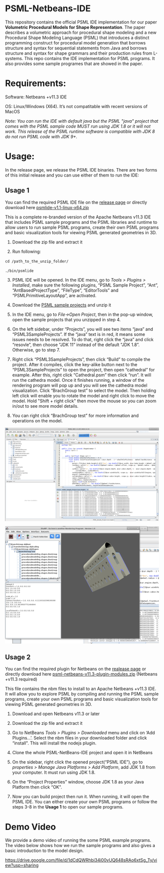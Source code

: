 # PSML-Netbeans-IDE

This repository contains the official PSML IDE implementation for our paper **Volumetric Procedural Models for Shape Representation**. The paper describes a volumetric approach for procedural shape modeling and a new Procedural Shape Modeling Language (PSML) that introduces a distinct programming construct for procedural model generation that borrows structure and syntax for sequential statements from Java and borrows structure and syntax for shape grammars and their production rules from L-systems. This repo contains the IDE implementation for PSML programs. It also provides some sample programes that are showed in the paper.



# Requirements:

Software: Netbeans +v11.3 IDE

OS: Linux/Windows (X64). It’s not compatitable with recent versions of MacOS


*Note: You can run the IDE with default java but the PSML "java" project that comes with the PSML sample code MUST run using JDK 1.8 or it will not work. This release of the PSML runtime software is compatible with JDK 8 do not run PSML code with JDK 9+.*



# Usage:

In the release page, we release the PSML IDE binaries. There are two forms of this initial release and you can use either of them to run the IDE:

## Usage 1

You can find the required PSML IDE file on the [release page](https://github.com/uncc-visionlab/psml-netbeans-ide/releases) or directly download here [psmlide-v1.1-linux-x64.zip](https://github.com/uncc-visionlab/psml-netbeans-ide/releases/download/v1.0.0-alpha/psmlide-v1.1-linux-x64.zip)


This is a complete re-branded version of the Apache Netbeans v11.3 IDE that includes PSML sample programs and the PSML libraries and runtime to allow users to run sample PSML programs, create their own PSML programs and basic visualization tools for viewing PSML generated geometries in 3D.

1. Download the zip file and extract it

2. Run following:

`cd /path_to_the_unzip_folder/`

`./bin/psmlide`

3. PSML IDE will be opened. In the IDE menu, go to *Tools > Plugins > Installed*, make sure the following plugins, “PSML Sample Project”, “Ant”, “AntBasedProjectType”, “FileType”, “EditorTools” and “PSMLPrimitiveLayoutApp”, are activated. 

4. Download the [PSML sample projects](https://github.com/uncc-visionlab/psml-netbeans-ide/releases/download/v1.0.0-alpha/PSML3SampleProject.zip) and unzip it

5. In the IDE menu, go to *File->Open Project*, then in the pop-up window, open the sample projects that you unzipped in step 4.

6. On the left sidebar, under “Projects”, you will see two items “java” and “PSML3SampleProjects”. If the “java” text is in red, it means some issues needs to be resolved. To do that, right click the “java” and click “resovle”, then choose "JDK 11” instead of the default "JDK 1.8”. Otherwise, go to step 7.

7. Right click “PSML3SampleProjects”, then click “Build” to compile the project. After it compiles, click the key-alike button next to the “PSML3SampleProjects” to open the project, then open “cathedral” for example. After this, right click “Cathedral.psm” then click “run”. It will run the cathedra model. Once it finishes running, a window of the rendering program will pop up and you will see the cathedra model visualization. Click “BrachGroup test” to select the model. Then holding left click will enable you to rotate the model and right click to move the model. Hold "Shift + right click" then move the mouse so you can zoom in/out to see more model details. 

8. You can right click “BrachGroup test” for more information and operations on the model.

![PSML-IDE-1](./images/PSML-IDE-1.png)

![PSML-IDE-2](./images/PSML-IDE-2.png)


## Usage 2
You can find the required plugin for Netbeans on the [realease page](https://github.com/uncc-visionlab/psml-netbeans-ide/releases) or directly download here [psml-netbeans-v11.3-plugin-modules.zip](https://github.com/uncc-visionlab/psml-netbeans-ide/releases/download/v1.0.0-alpha/psml-netbeans-v11.3-plugin-modules.zip) (Netbeans +v11.3 required)

This file contains the nbm files to install to an Apache Netbeans +v11.3 IDE. It will allow you to explore PSML by compiling and running the PSML sample programs, create your own PSML programs and basic visualization tools for viewing PSML generated geometries in 3D.

1. Download and open Netbeans v11.3 or later

2. Download the zip file and extract it

3. Go to NetBeans *Tools > Plugins > Downloaded* menu and click on ‘Add Plugins…’. Select the nbm files in your downloaded folder and click “install". This will install the nodejs plugin.

4. Clone the whole PSML-NetBeans-IDE project and open it in NetBeans

5. On the sidebar, right click the opened project(“PSML IDE”), go to *properties > Manage Java Platforms > Add Platform*, add JDK 1.8 from your computer. It must run using JDK 1.8.

6. On the “Project Properties” window, choose JDK 1.8 as your Java Platform then click “OK".

7. Now you can build project then run it. When running, it will open the PSML IDE. You can either create your own PSML programs or follow the steps 3-8 in the **Usage 1** to open our sample programs.

# Demo Video
We provide a demo video of running the some PSML example programs. The video below shows how we run the sample programs and also gives a basic introduction to the model design.

https://drive.google.com/file/d/1dCdQWRhbi34i00vUQ648sRAo6xtSg_Ty/view?usp=sharing


